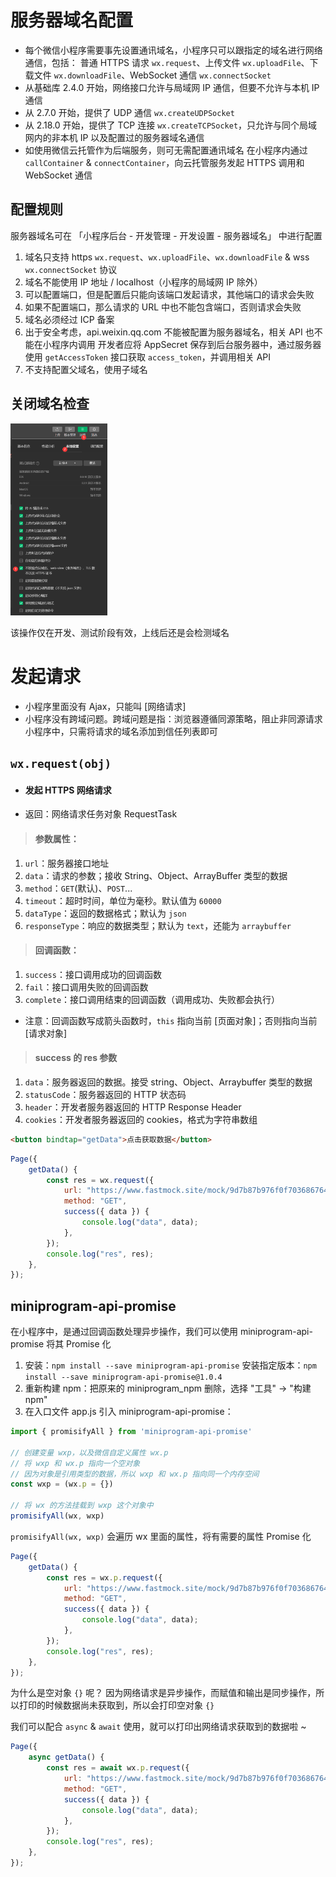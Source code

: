 # 服务器域名配置

- 每个微信小程序需要事先设置通讯域名，小程序只可以跟指定的域名进行网络通信，包括：
  普通 HTTPS 请求 `wx.request`、上传文件 `wx.uploadFile`、下载文件 `wx.downloadFile`、WebSocket 通信 `wx.connectSocket`
- 从基础库 2.4.0 开始，网络接口允许与局域网 IP 通信，但要不允许与本机 IP 通信
- 从 2.7.0 开始，提供了 UDP 通信 `wx.createUDPSocket`
- 从 2.18.0 开始，提供了 TCP 连接 `wx.createTCPSocket`，只允许与同个局域网内的非本机 IP 以及配置过的服务器域名通信
- 如使用微信云托管作为后端服务，则可无需配置通讯域名
  在小程序内通过 `callContainer` & `connectContainer`，向云托管服务发起 HTTPS 调用和 WebSocket 通信

## 配置规则

服务器域名可在 「小程序后台 - 开发管理 - 开发设置 - 服务器域名」 中进行配置

1. 域名只支持 https `wx.request`、`wx.uploadFile`、`wx.downloadFile` & wss `wx.connectSocket` 协议
2. 域名不能使用 IP 地址 / localhost（小程序的局域网 IP 除外）
3. 可以配置端口，但是配置后只能向该端口发起请求，其他端口的请求会失败
4. 如果不配置端口，那么请求的 URL 中也不能包含端口，否则请求会失败
5. 域名必须经过 ICP 备案
6. 出于安全考虑，api.weixin.qq.com 不能被配置为服务器域名，相关 API 也不能在小程序内调用
   开发者应将 AppSecret 保存到后台服务器中，通过服务器使用 `getAccessToken` 接口获取 `access_token`，并调用相关 API
7. 不支持配置父域名，使用子域名

## 关闭域名检查

<img src="picture/6.%E7%BD%91%E7%BB%9C/image-20220221102903411.png" alt="image-20220221102903411" style="zoom:30%;" />

该操作仅在开发、测试阶段有效，上线后还是会检测域名

# 发起请求

- 小程序里面没有 Ajax，只能叫 [网络请求]
- 小程序没有跨域问题。跨域问题是指：浏览器遵循同源策略，阻止非同源请求
  小程序中，只需将请求的域名添加到信任列表即可

## `wx.request(obj)`

- #### 发起 HTTPS 网络请求

- 返回：网络请求任务对象 RequestTask

> #### 参数属性：

1. `url`：服务器接口地址
2. `data`：请求的参数；接收 String、Object、ArrayBuffer 类型的数据
3. `method`：`GET`(默认)、`POST`...
4. `timeout`：超时时间，单位为毫秒。默认值为 `60000`
5. `dataType`：返回的数据格式；默认为 `json`
6. `responseType`：响应的数据类型；默认为 `text`，还能为 `arraybuffer`

> #### 回调函数：

1. `success`：接口调用成功的回调函数
2. `fail`：接口调用失败的回调函数
3. `complete`：接口调用结束的回调函数（调用成功、失败都会执行）

- 注意：回调函数写成箭头函数时，`this` 指向当前 [页面对象]；否则指向当前 [请求对象]

> #### success 的 res 参数

1. `data`：服务器返回的数据。接受 string、Object、Arraybuffer 类型的数据
2. `statusCode`：服务器返回的 HTTP 状态码
3. `header`：开发者服务器返回的 HTTP Response Header
4. `cookies`：开发者服务器返回的 cookies，格式为字符串数组

```html
<button bindtap="getData">点击获取数据</button>
```

```js
Page({
	getData() {
		const res = wx.request({
			url: "https://www.fastmock.site/mock/9d7b87b976f0f703686764ab8a74d066/program/list",
			method: "GET",
			success({ data }) {
				console.log("data", data);
			},
		});
		console.log("res", res);
	},
});
```

## miniprogram-api-promise

在小程序中，是通过回调函数处理异步操作，我们可以使用 miniprogram-api-promise 将其 Promise 化

1. 安装：`npm install --save miniprogram-api-promise`
   安装指定版本：`npm install --save miniprogram-api-promise@1.0.4`
2. 重新构建 npm：把原来的 miniprogram_npm 删除，选择 "工具" → "构建 npm"
3. 在入口文件 app.js 引入 miniprogram-api-promise：

```js
import { promisifyAll } from 'miniprogram-api-promise'
 
// 创建变量 wxp，以及微信自定义属性 wx.p
// 将 wxp 和 wx.p 指向一个空对象
// 因为对象是引用类型的数据，所以 wxp 和 wx.p 指向同一个内存空间
const wxp = (wx.p = {})
 
// 将 wx 的方法挂载到 wxp 这个对象中
promisifyAll(wx, wxp)
```

`promisifyAll(wx, wxp)` 会遍历 wx 里面的属性，将有需要的属性 Promise 化

```js
Page({
	getData() {
		const res = wx.p.request({
			url: "https://www.fastmock.site/mock/9d7b87b976f0f703686764ab8a74d066/program/list",
			method: "GET",
			success({ data }) {
				console.log("data", data);
			},
		});
		console.log("res", res);
	},
});
```

为什么是空对象 `{}` 呢？
因为网络请求是异步操作，而赋值和输出是同步操作，所以打印的时候数据尚未获取到，所以会打印空对象 `{}` 

我们可以配合 `async` & `await` 使用，就可以打印出网络请求获取到的数据啦 ~

```js
Page({
	async getData() {
		const res = await wx.p.request({
			url: "https://www.fastmock.site/mock/9d7b87b976f0f703686764ab8a74d066/program/list",
			method: "GET",
			success({ data }) {
				console.log("data", data);
			},
		});
		console.log("res", res);
	},
});
```



